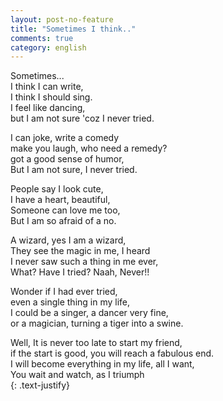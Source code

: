 ```yaml
---
layout: post-no-feature
title: "Sometimes I think.."
comments: true
category: english
---
```


Sometimes... <br/>
I think I can write,<br/>
I think I should sing.<br/>
I feel like dancing,<br/>
but I am not sure 'coz I never tried.<br/>

I can joke, write a comedy<br/>
make you laugh, who need a remedy?<br/>
got a good sense of humor,<br/>
But I am not sure, I never tried.<br/>

People say I look cute,<br/>
I have a heart, beautiful,<br/>
Someone can love me too,<br/>
But I am so afraid of a no.<br/>

A wizard, yes I am a wizard,<br/>
They see the magic in me, I heard<br/>
I never saw such a thing in me ever,<br/>
What? Have I tried? Naah, Never!!<br/>

Wonder if I had ever tried,<br/>
even a single thing in my life,<br/>
I could be a singer, a dancer very fine,<br/>
or a magician, turning a tiger into a swine.<br/>

Well, It is never too late to start my friend,<br/>
if the start is good, you will reach a fabulous end.<br/>
I will become everything in my life, all I want,<br/>
You wait and watch, as I triumph<br/>
{: .text-justify}
